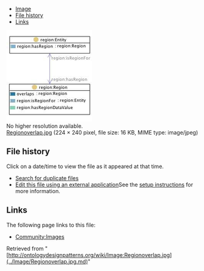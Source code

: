 * [Image](../Image/Regionoverlap.jpg.md#file)
* [File history](../Image/Regionoverlap.jpg.md#filehistory)
* [Links](../Image/Regionoverlap.jpg.md#filelinks)

[![Image:Regionoverlap.jpg](../images/a/a8/Regionoverlap.jpg)](../images/a/a8/Regionoverlap.jpg)  
No higher resolution available.  
[Regionoverlap.jpg](../images/a/a8/Regionoverlap.jpg)‎ (224 × 240 pixel, file size: 16 KB, MIME type: image/jpeg)

## File history

Click on a date/time to view the file as it appeared at that time.



  
* [Search for duplicate files](http://ontologydesignpatterns.org/wiki/Special:FileDuplicateSearch/Regionoverlap.jpg "Special:FileDuplicateSearch/Regionoverlap.jpg")
* [Edit this file using an external application](http://ontologydesignpatterns.org/wiki/index.php?title=Image:Regionoverlap.jpg&action=edit&externaledit=true&mode=file "Image:Regionoverlap.jpg")See the [setup instructions](http://www.mediawiki.org/wiki/Manual:External_editors "http://www.mediawiki.org/wiki/Manual:External_editors") for more information.

## Links



The following page links to this file:


* [Community:Images](../Community/Images.md "Community:Images")


Retrieved from "[http://ontologydesignpatterns.org/wiki/Image:Regionoverlap.jpg](../Image/Regionoverlap.jpg.md)"